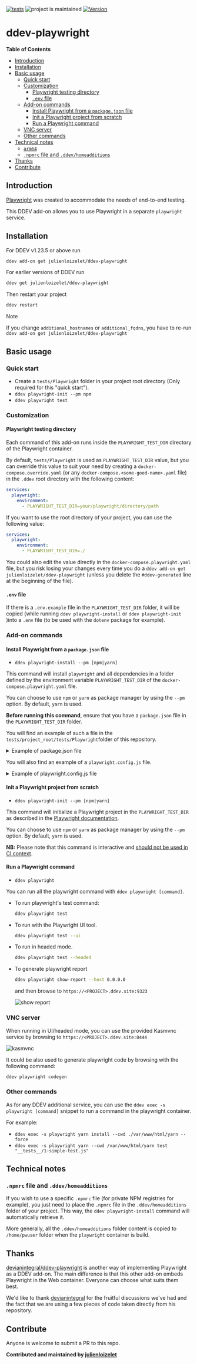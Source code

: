 [![tests](https://github.com/julienloizelet/ddev-playwright/actions/workflows/tests.yml/badge.svg)](https://github.com/julienloizelet/ddev-playwright/actions/workflows/tests.yml) ![project is maintained](https://img.shields.io/maintenance/yes/2025.svg)
[![Version](https://img.shields.io/github/v/release/julienloizelet/ddev-playwright)](https://github.com/julienloizelet/ddev-playwright/releases)

# ddev-playwright

<!-- START doctoc generated TOC please keep comment here to allow auto update -->
<!-- DON'T EDIT THIS SECTION, INSTEAD RE-RUN doctoc TO UPDATE -->
**Table of Contents**

- [Introduction](#introduction)
- [Installation](#installation)
- [Basic usage](#basic-usage)
  - [Quick start](#quick-start)
  - [Customization](#customization)
    - [Playwright testing directory](#playwright-testing-directory)
    - [`.env` file](#env-file)
  - [Add-on commands](#add-on-commands)
    - [Install Playwright from a `package.json` file](#install-playwright-from-a-packagejson-file)
    - [Init a Playwright project from scratch](#init-a-playwright-project-from-scratch)
    - [Run a Playwright command](#run-a-playwright-command)
  - [VNC server](#vnc-server)
  - [Other commands](#other-commands)
- [Technical notes](#technical-notes)
  - [`arm64`](#arm64)
  - [`.npmrc` file and `.ddev/homeadditions`](#npmrc-file-and-ddevhomeadditions)
- [Thanks](#thanks)
- [Contribute](#contribute)

<!-- END doctoc generated TOC please keep comment here to allow auto update -->

## Introduction

[Playwright](https://playwright.dev) was created to accommodate the needs of end-to-end testing.

This DDEV add-on allows you to use Playwright in a separate `playwright` service.


## Installation

For DDEV v1.23.5 or above run

```bash
ddev add-on get julienloizelet/ddev-playwright
```

For earlier versions of DDEV run

```bash
ddev get julienloizelet/ddev-playwright
```

Then restart your project

```bash
ddev restart
```

> [!NOTE]
> If you change `additional_hostnames` or `additional_fqdns`, you have to re-run `ddev add-on get julienloizelet/ddev-playwright`

## Basic usage

### Quick start

- Create a `tests/Playwright` folder in your project root directory (Only required for this "quick start").
- `ddev playwright-init --pm npm`
- `ddev playwright test`

### Customization

#### Playwright testing directory

Each command of this add-on runs inside the `PLAYWRIGHT_TEST_DIR` directory of the Playwright container.

By default, `tests/Playwright` is used as `PLAYWRIGHT_TEST_DIR` value, but you can override this value to suit your
need by creating a `docker-compose.override.yaml` (or any `docker-compose.<some-good-name>.yaml` file) in
the `.ddev`  root directory with the following content:

```yaml
services:
  playwright:
    environment:
      - PLAYWRIGHT_TEST_DIR=your/playwright/directory/path
```

If you want to use the root directory of your project, you can use the following value:

```yaml
services:
  playwright:
    environment:
      - PLAYWRIGHT_TEST_DIR=./
```


You could also edit the value directly in the `docker-compose.playwright.yaml` file, but you risk losing your changes every time you do a  `ddev add-on get julienloizelet/ddev-playwright` (unless you delete the `#ddev-generated` line at the beginning of the file).

#### `.env` file

If there is a `.env.example` file in the `PLAYWRIGHT_TEST_DIR` folder, it will be copied (while running `ddev playwright-install` or `ddev playwright-init` )into a `.env` file (to be used with the `dotenv` package for example).

### Add-on commands


#### Install Playwright from a `package.json` file

- `ddev playwright-install --pm [npm|yarn]`

This command will install `playwright` and all dependencies in a folder defined by the environment variable `PLAYWRIGHT_TEST_DIR` of the `docker-compose.playwright.yaml` file.

You can choose to use `npm` or `yarn` as package manager by using the `--pm` option. By default, `yarn` is used.


**Before running this command**, ensure that you have a `package.json` file in the `PLAYWRIGHT_TEST_DIR` folder.

You will find an example of such a file in the `tests/project_root/tests/Playwright`folder of this repository.

<details>

<summary>Example of package.json file</summary>

```json
{
  "license": "MIT",
  "dependencies": {
      "@playwright/test": "^1.34.2",
      "dotenv": "^16.0.3"
  }
}
```

</details>


You will also find an example of a `playwright.config.js` file.

<details>
<summary>Example of playwright.config.js file</summary>

```javascript
// @ts-check
const { defineConfig, devices } = require('@playwright/test');

require('dotenv').config({ path: '.env' });

/**
 * @see https://playwright.dev/docs/test-configuration
 */
module.exports = defineConfig({
    testDir: './tests',
    /* Run tests in files in parallel */
    fullyParallel: true,
    /* Fail the build on CI if you accidentally left test.only in the source code. */
    forbidOnly: !!process.env.CI,
    /* Retry on CI only */
    retries: process.env.CI ? 2 : 0,
    /* Opt out of parallel tests on CI. */
    workers: process.env.CI ? 1 : undefined,
    /* Reporter to use. See https://playwright.dev/docs/test-reporters */
    reporter: [
        [process.env.CI ? 'github' : 'list'],
        ['html', {open: 'never'}],
    ],
    /* Shared settings for all the projects below. See https://playwright.dev/docs/api/class-testoptions. */
    use: {
        /* Base URL to use in actions like `await page.goto('/')`. */
        baseURL: process.env.BASEURL,
        ignoreHTTPSErrors: true,
        /* Collect trace when retrying the failed test. See https://playwright.dev/docs/trace-viewer */
        trace: 'on-first-retry',
    },

    /* Configure projects for major browsers */
    projects: [
        {
            name: 'chromium',
            use: { ...devices['Desktop Chrome'] },
        },

        {
            name: 'firefox',
            use: { ...devices['Desktop Firefox'] },
        },

        {
            name: 'webkit',
            use: { ...devices['Desktop Safari'] },
        },

    ],

});


```
</details>



#### Init a Playwright project from scratch

- `ddev playwright-init --pm [npm|yarn]`

This command will initialize a Playwright project in the `PLAYWRIGHT_TEST_DIR` as described in the [Playwright documentation](https://playwright.dev/docs/intro#installing-playwright).

You can choose to use `npm` or `yarn` as package manager by using the `--pm` option. By default, `yarn` is used.

**NB:** Please note that this command is interactive and [should not be used in CI context](https://github.com/microsoft/playwright/issues/11843).

#### Run a Playwright command

- `ddev playwright`

You can run all the playwright command with `ddev playwright [command]`.

- To run playwright's test command:

  ```bash
  ddev playwright test
  ```

- To run with the Playwright UI tool.

  ```bash
  ddev playwright test --ui
  ```

- To run in headed mode.

  ```bash
  ddev playwright test --headed
  ```

- To generate playwright report

  ```bash
  ddev playwright show-report --host 0.0.0.0
  ```

  and then browse to `https://<PROJECT>.ddev.site:9323`

  ![show report](./docs/show-report.jpg)

### VNC server

When running in UI/headed mode, you can use the provided Kasmvnc service by browsing to `https://<PROJECT>.ddev.site:8444`

![kasmvnc](./docs/kasmvnc.jpg)

It could be also used to generate playwright code by browsing with the following command:

```bash
ddev playwright codegen
```

### Other commands

As for any DDEV additional service, you can use the `ddev exec -s playwright [command]` snippet to run a command in the playwright container.

For example:

- `ddev exec -s playwright yarn install --cwd ./var/www/html/yarn --force`
- `ddev exec -s playwright yarn --cwd /var/www/html/yarn test "__tests__/1-simple-test.js"`

## Technical notes

### `.npmrc` file and `.ddev/homeadditions`

If you wish to use a specific `.npmrc` file (for private NPM registries for example), you just need to place the `.npmrc` file in the `.ddev/homeadditions` folder of your project. This way, the `ddev playwright-install` command
will automatically retrieve it.

More generally, all the `.ddev/homeadditions` folder content is copied to `/home/pwuser` folder when the `playwright`
container is build.


## Thanks

[devianintegral/ddev-playwright](https://github.com/deviantintegral/ddev-playwright) is another way of implementing Playwright as a DDEV add-on. The main difference is that this other add-on embeds Playwright in the Web container. Everyone can choose what suits them best.

We'd like to thank [devianintegral](https://github.com/deviantintegral) for the fruitful discussions we've had and the fact that we  are using a few pieces of code taken directly from his repository.

## Contribute

Anyone is welcome to submit a PR to this repo.

**Contributed and maintained by [julienloizelet](https://github.com/julienloizelet)**
